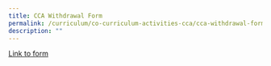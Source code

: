 ```yaml
---
title: CCA Withdrawal Form
permalink: /curriculum/co-curriculum-activities-cca/cca-withdrawal-form/
description: ""
---
```


<a href="https://form.gov.sg/#!/625379599e072500121b668e" target="_blank" rel="noopener">Link to form</a>